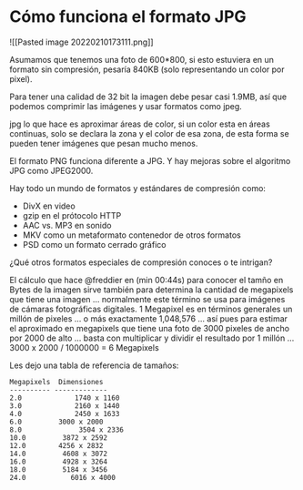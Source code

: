 # Cómo funciona el formato JPG

![[Pasted image 20220210173111.png]]

Asumamos que tenemos una foto de 600*800, si esto estuviera en un formato sin compresión, pesaría 840KB (solo representando un color por pixel).

Para tener una calidad de 32 bit la imagen debe pesar casi 1.9MB, así que podemos comprimir las imágenes y usar formatos como jpeg.

jpg lo que hace es aproximar áreas de color, si un color esta en áreas continuas, solo se declara la zona y el color de esa zona, de esta forma se pueden tener imágenes que pesan mucho menos.

El formato PNG funciona diferente a JPG. Y hay mejoras sobre el algoritmo JPG como JPEG2000.

Hay todo un mundo de formatos y estándares de compresión como:

-   DivX en video
-   gzip en el prótocolo HTTP
-   AAC vs. MP3 en sonido
-   MKV como un metaformato contenedor de otros formatos
-   PSD como un formato cerrado gráfico

¿Qué otros formatos especiales de compresión conoces o te intrigan?

El cálculo que hace @freddier en (min 00:44s) para conocer el tamño en Bytes de la imagen sirve también para determina la cantidad de megapixels que tiene una imagen … normalmente este término se usa para imágenes de cámaras fotográficas digitales. 1 Megapixel es en términos generales un millón de pixeles … o más exactamente 1,048,576 … así pues para estimar el aproximado en megapixels que tiene una foto de 3000 pixeles de ancho por 2000 de alto … basta con multiplicar y dividir el resultado por 1 millón … 3000 x 2000 / 1000000 = 6 Megapixels

Les dejo una tabla de referencia de tamaños:

```
Megapixels  Dimensiones 
---------- -------------
2.0	  			1740 x 1160
3.0	  			2160 x 1440
4.0	  	 		2450 x 1633
6.0       	3000 x 2000
8.0	 			 3504 x 2336
10.0	     3872 x 2592
12.0	   	4256 x 2832
14.0	     4608 x 3072
16.0	     4928 x 3264
18.0	     5184 x 3456
24.0	 	   6016 x 4000
```